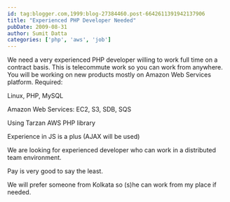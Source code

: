 ```yaml
---
id: tag:blogger.com,1999:blog-27384460.post-6642611391942137906
title: "Experienced PHP Developer Needed"
pubDate: 2009-08-31
author: Sumit Datta
categories: ['php', 'aws', 'job']
---
```


We need a very experienced PHP developer willing to work full time on a contract basis. This is telecommute work so you can work from anywhere. You will be working on new products mostly on Amazon Web Services platform. Required:  

Linux, PHP, MySQL  

Amazon Web Services: EC2, S3, SDB, SQS  

Using Tarzan AWS PHP library  

Experience in JS is a plus (AJAX will be used)  

We are looking for experienced developer who can work in a distributed team environment.  

Pay is very good to say the least.  

We will prefer someone from Kolkata so (s)he can work from my place if needed.